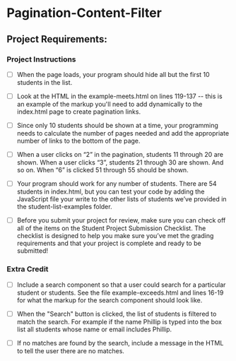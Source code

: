 # Pagination-Content-Filter

## Project Requirements:

### Project Instructions

-   [ ] When the page loads, your program should hide all but the first 10 students in the list.

-   [ ] Look at the HTML in the example-meets.html on lines 119-137 -- this is an example of the markup you'll need to add dynamically to the index.html page to create pagination links.

-   [ ] Since only 10 students should be shown at a time, your programming needs to calculate the number of pages needed and add the appropriate number of links to the bottom of the page.

-   [ ] When a user clicks on “2” in the pagination, students 11 through 20 are shown. When a user clicks “3”, students 21 through 30 are shown. And so on. When “6” is clicked 51 through 55 should be shown.

-   [ ] Your program should work for any number of students. There are 54 students in index.html, but you can test your code by adding the JavaScript file your write to the other lists of students we’ve provided in the student-list-examples folder.

-   [ ] Before you submit your project for review, make sure you can check off all of the items on the Student Project Submission Checklist. The checklist is designed to help you make sure you’ve met the grading requirements and that your project is complete and ready to be submitted!

### Extra Credit

-   [ ] Include a search component so that a user could search for a particular student or students. See the file example-exceeds.html and lines 16-19 for what the markup for the search component should look like.

-   [ ] When the "Search" button is clicked, the list of students is filtered to match the search. For example if the name Phillip is typed into the box list all students whose name or email includes Phillip.

-   [ ] If no matches are found by the search, include a message in the HTML to tell the user there are no matches.
